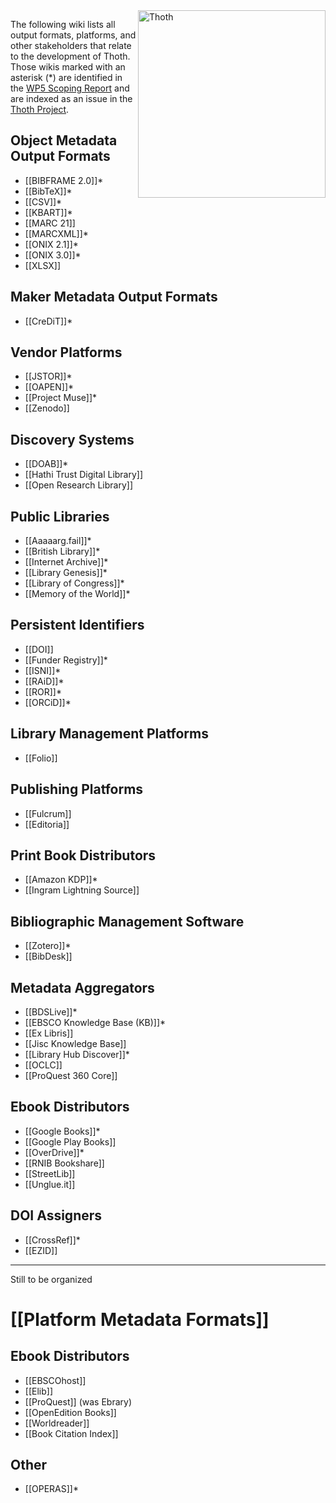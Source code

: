 <img src="https://punctumbooks.com/punctum/wp-content/uploads/2020/09/thoth-logo-latin.png" alt="Thoth" height="300" align="right"/>

The following wiki lists all output formats, platforms, and other stakeholders that relate to the development of Thoth. Those wikis marked with an asterisk (*) are identified in the [WP5 Scoping Report](https://copim.pubpub.org/pub/wp5-scoping-report-building-open-dissemination-system/) and are indexed as an issue in the [Thoth Project](https://github.com/thoth-pub/thoth/projects).

## Object Metadata Output Formats
* [[BIBFRAME 2.0]]*
* [[BibTeX]]*
* [[CSV]]*
* [[KBART]]*
* [[MARC 21]]
* [[MARCXML]]*
* [[ONIX 2.1]]*
* [[ONIX 3.0]]*
* [[XLSX]]

## Maker Metadata Output Formats

* [[CreDiT]]*

## Vendor Platforms

* [[JSTOR]]*
* [[OAPEN]]*
* [[Project Muse]]*
* [[Zenodo]]

## Discovery Systems

* [[DOAB]]*
* [[Hathi Trust Digital Library]]
* [[Open Research Library]]

## Public Libraries

* [[Aaaaarg.fail]]*
* [[British Library]]*
* [[Internet Archive]]*
* [[Library Genesis]]*
* [[Library of Congress]]*
* [[Memory of the World]]*

## Persistent Identifiers

* [[DOI]]
* [[Funder Registry]]*
* [[ISNI]]*
* [[RAiD]]*
* [[ROR]]*
* [[ORCiD]]*

## Library Management Platforms

* [[Folio]]

## Publishing Platforms

* [[Fulcrum]]
* [[Editoria]]

## Print Book Distributors

* [[Amazon KDP]]*
* [[Ingram Lightning Source]]

## Bibliographic Management Software

* [[Zotero]]*
* [[BibDesk]]

## Metadata Aggregators

* [[BDSLive]]*
* [[EBSCO Knowledge Base (KB)]]*
* [[Ex Libris]]
* [[Jisc Knowledge Base]]
* [[Library Hub Discover]]*
* [[OCLC]]
* [[ProQuest 360 Core]]

## Ebook Distributors

* [[Google Books]]*
* [[Google Play Books]]
* [[OverDrive]]*
* [[RNIB Bookshare]]
* [[StreetLib]]
* [[Unglue.it]]

## DOI Assigners

* [[CrossRef]]*
* [[EZID]]

***
Still to be organized
# [[Platform Metadata Formats]]

## Ebook Distributors


* [[EBSCOhost]]
* [[Elib]]
* [[ProQuest]] (was Ebrary)
* [[OpenEdition Books]]
* [[Worldreader]]
* [[Book Citation Index]]



## Other


* [[OPERAS]]*



